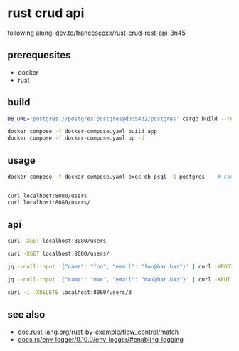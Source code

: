 # rust crud api

following along: [dev.to/francescoxx/rust-crud-rest-api-3n45](https://dev.to/francescoxx/rust-crud-rest-api-3n45)

## prerequesites

- docker
- rust


## build

```sh
DB_URL='postgres://postgres:postgres@db:5432/postgres' cargo build --release    # build locally

docker compose -f docker-compose.yaml build app
docker compose -f docker-compose.yaml up -d                                     # build and run via docker
```

## usage

```sh
docker compose -f docker-compose.yaml exec db psql -U postgres    # connect to db


curl localhost:8080/users
curl localhost:8080/users/
```

## api

```sh
curl -XGET localhost:8080/users

curl -XGET localhost:8080/users/

jq --null-input '{"name": "foo", "email": "foo@bar.baz"}' | curl -XPOST localhost:8080/users -d @-

jq --null-input '{"name": "max", "email": "max@bar.baz"}' | curl -XPUT localhost:8080/users/1 -d @-

curl -i -XDELETE localhost:8080/users/3
```

## see also

- [doc.rust-lang.org/rust-by-example/flow_control/match](https://doc.rust-lang.org/rust-by-example/flow_control/match.html)
- [docs.rs/env_logger/0.10.0/env_logger/#enabling-logging](https://docs.rs/env_logger/0.10.0/env_logger/#enabling-logging)

